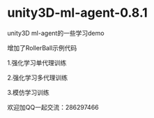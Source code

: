 # unity3D-ml-agent-0.8.1
unity3D ml-agent的一些学习demo

增加了RollerBall示例代码

1.强化学习单代理训练

2.强化学习多代理训练

3.模仿学习训练

欢迎加QQ一起交流：286297466
